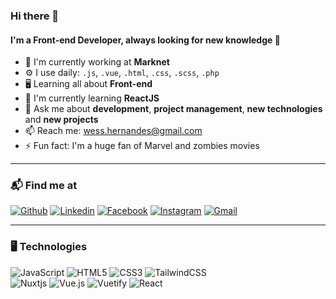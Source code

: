 ### Hi there 👋

#### I'm a Front-end Developer, always looking for new knowledge 🚀 <br>

- 🏢 I'm currently working at **Marknet**
- ⚙️ I use daily: `.js`, `.vue`, `.html`, `.css`, `.scss`, `.php`
- 🖥️ Learning all about **Front-end**
- 🧠  I'm currently learning **ReactJS**
- 💬 Ask me about **development**, **project management**, **new technologies** and **new projects**
- 📫 Reach me: [wess.hernandes@gmail.com](mailto:wess.hernandes@gmail.com)
- ⚡️ Fun fact: I'm a huge fan of Marvel and zombies movies

<hr>

### 📬 Find me at
<a href='https://github.com/WesleyHernandes' target="_blank"><img alt='Github' src='https://img.shields.io/badge/github-100000?style=for-the-badge&logo=Github&logoColor=white&labelColor=1D84B5&color=0A2239'/></a>
<a href='https://www.linkedin.com/in/wesley-hernandes-386aa294/' target="_blank"><img alt='Linkedin' src='https://img.shields.io/badge/Linkedin-100000?style=for-the-badge&logo=Linkedin&logoColor=white&labelColor=1D84B5&color=0A2239'/></a>
<a href='https://www.facebook.com/wesley.hernandes' target="_blank"><img alt='Facebook' src='https://img.shields.io/badge/Facebook-100000?style=for-the-badge&logo=Facebook&logoColor=white&labelColor=1D84B5&color=0A2239'/></a>
<a href='https://www.instagram.com/wesleyhernandesoliveira/' target="_blank"><img alt='Instagram' src='https://img.shields.io/badge/Instagram-100000?style=for-the-badge&logo=Instagram&logoColor=white&labelColor=1D84B5&color=0A2239'/></a>
<a href='mailto:wess.hernandes@gmail.com' target="_blank"><img alt='Gmail' src='https://img.shields.io/badge/gmail-100000?style=for-the-badge&logo=Gmail&logoColor=white&labelColor=1D84B5&color=0A2239'/></a>

<hr>

### 🖥️ Technologies <br>

![JavaScript](https://img.shields.io/badge/javascript-%23323330.svg?style=for-the-badge&logo=javascript&logoColor=%23F7DF1E)
![HTML5](https://img.shields.io/badge/html5-%23E34F26.svg?style=for-the-badge&logo=html5&logoColor=white)
![CSS3](https://img.shields.io/badge/css3-%231572B6.svg?style=for-the-badge&logo=css3&logoColor=white)
![TailwindCSS](https://img.shields.io/badge/tailwindcss-%2338B2AC.svg?style=for-the-badge&logo=tailwind-css&logoColor=white)<br>
![Nuxtjs](https://img.shields.io/badge/Nuxt-002E3B?style=for-the-badge&logo=nuxtdotjs&logoColor=#00DC82)
![Vue.js](https://img.shields.io/badge/vuejs-%2335495e.svg?style=for-the-badge&logo=vuedotjs&logoColor=%234FC08D)
![Vuetify](https://img.shields.io/badge/Vuetify-1867C0?style=for-the-badge&logo=vuetify&logoColor=AEDDFF)
![React](https://img.shields.io/badge/react-%2320232a.svg?style=for-the-badge&logo=react&logoColor=%2361DAFB)

